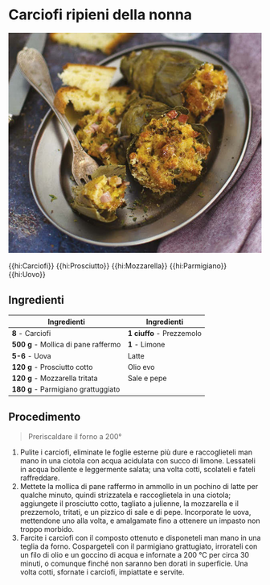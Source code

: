 # Carciofi ripieni della nonna

![](img/Carciofi-ripieni-della-nonna.png)

{{hi:Carciofi}}
{{hi:Prosciutto}}
{{hi:Mozzarella}}
{{hi:Parmigiano}}
{{hi:Uovo}}

## Ingredienti

| Ingredienti                  | Ingredienti             |
| ---------------------------- | ----------------------- |
| **8** - Carciofi | **1 ciuffo** - Prezzemolo |
| **500 g** - Mollica di pane raffermo | **1** - Limone |
| **5-6** - Uova | Latte |
| **120 g** - Prosciutto cotto | Olio evo |
| **120 g** - Mozzarella tritata | Sale e pepe |
| **180 g** - Parmigiano grattuggiato | |

## Procedimento

> Preriscaldare il forno a 200°

1. Pulite i carciofi, eliminate le foglie esterne più dure e raccoglieteli man mano in una ciotola con acqua acidulata con succo di limone. Lessateli in acqua bollente e leggermente salata; una volta cotti, scolateli e fateli raffreddare.
1. Mettete la mollica di pane raffermo in ammollo in un pochino di latte per qualche minuto, quindi strizzatela e raccoglietela in una ciotola; aggiungete il prosciutto cotto, tagliato a julienne, la mozzarella e il prezzemolo, tritati, e un pizzico di sale e di pepe. Incorporate le uova, mettendone uno alla volta, e amalgamate fino a ottenere un impasto non troppo morbido.
1. Farcite i carciofi con il composto ottenuto e disponeteli man mano in una teglia da forno. Cospargeteli con il parmigiano grattugiato, irrorateli con un filo di olio e un goccino di acqua e infornate a 200 °C per circa 30 minuti, o comunque finché non saranno ben dorati in superficie. Una volta cotti, sfornate i carciofi, impiattate e servite.
